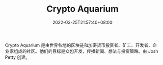﻿---
weight: 
title: "Crypto Aquarium"
description: "Crypto Aquarium 是由世界各地的区块链和加密货币投资者、矿工、开发者、企业家组成的社区"
date: 2022-03-25T21:57:40+08:00
lastmod: 2022-03-25T16:45:40+08:00
draft: false
authors: ["Metabd"]
featuredImage: "crypto-aquarium.jpg"
link: ""
tags: ["元宇宙资讯","Crypto Aquarium"]
categories: ["navigation"]
navigation: ["元宇宙资讯"]
lightgallery: true
toc: true
pinned: false
recommend: false
recommend1: false
---
Crypto Aquarium 是由世界各地的区块链和加密货币投资者、矿工、开发者、企业家组成的社区。他们的目标是众包开发，传播新闻、想法与投资策略。由 Josh Petty 创建。
